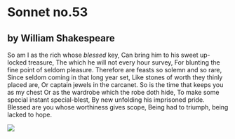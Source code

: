# Sonnet no.53
## by William Shakespeare 

So am I as the rich whose *blessed* key,
Can bring him to his sweet up-locked treasure,
The which he will not every hour survey,
For blunting the fine point of seldom pleasure.
Therefore are feasts so solemn and so rare,
Since seldom coming in that long year set,
Like stones of worth they thinly placed are,
Or captain jewels in the carcanet.
So is the time that keeps you as my chest
Or as the wardrobe which the robe doth hide,
To make some special instant special-blest,
By new unfolding his imprisoned pride.
Blessed are you whose worthiness gives scope,
Being had to triumph, being lacked to hope.

![](rosetti-shakespeare_1_2.jpg) 